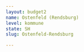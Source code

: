 ```yaml
---
layout: budget2
name: Ostenfeld (Rendsburg)
level: kommune
state: SH
slug: Ostenfeld-Rendsburg

---
```



